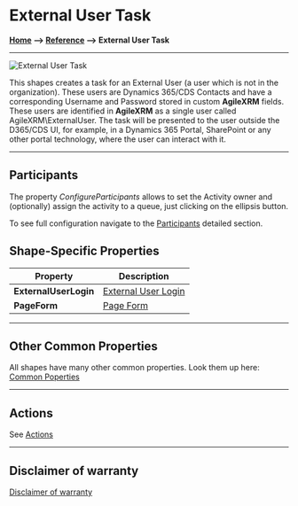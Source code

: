 # External User Task

**[Home](/) --> [Reference](/ref) --> External User Task**

---

![External User Task](media/ExternalUserTask.png)

This shapes creates a task for an External User (a user which is not in the organization).
These users are Dynamics 365/CDS Contacts and have a corresponding Username and Password stored in custom **AgileXRM** fields.
These users are identified in **AgileXRM** as a single user called AgileXRM\ExternalUser.
The task will be presented to the user outside the D365/CDS UI, for example, in a Dynamics 365 Portal, SharePoint or any other portal technology, where the user can interact with it.

---

## Participants

The property *ConfigureParticipants* allows to set the Activity owner and (optionally) assign the activity to a queue, just clicking on the ellipsis button.

To see full configuration navigate to the [Participants](./common/Participants.md) detailed section.

## Shape-Specific Properties

| Property | Description |
| -------- | ----------- |
| **ExternalUserLogin**  |[External User Login](common/ExternalUserLogin.md)|
| **PageForm**           | [Page Form](common/PageForm.md)            |

---

## Other Common Properties

All shapes have many other common properties. Look them up here: [Common Poperties](common/README.md)

---

## Actions

See [Actions](common/Actions.md)

---

## Disclaimer of warranty

[Disclaimer of warranty](../guides/common/DisclaimerOfWarranty.md)
